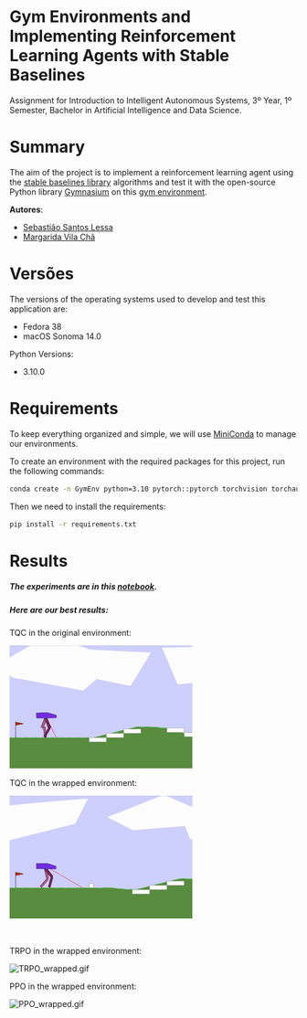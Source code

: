 # Gym Environments and Implementing Reinforcement Learning Agents with Stable Baselines
Assignment for Introduction to Intelligent Autonomous Systems, 3º Year,
1º Semester, Bachelor in Artificial Intelligence and Data Science.


# Summary

The aim of the project is
to implement a reinforcement learning agent
using the [stable baselines library](https://github.com/DLR-RM/stable-baselines3) algorithms
and test it with the open-source Python library [Gymnasium](https://github.com/Farama-Foundation/Gymnasium) on this [gym environment](https://gymnasium.farama.org/environments/box2d/car_racing/).


**Autores**:
- [Sebastião Santos Lessa](https://github.com/seblessa/)
- [Margarida Vila Chã](https://github.com/margaridavc/)


# Versões

The versions of the operating systems used to develop and test this application are:
- Fedora 38
- macOS Sonoma 14.0

Python Versions:
- 3.10.0


# Requirements

To keep everything organized and simple,
we will use [MiniConda](https://docs.conda.io/projects/miniconda/en/latest/) to manage our environments.

To create an environment with the required packages for this project, run the following commands:

```bash
conda create -n GymEnv python=3.10 pytorch::pytorch torchvision torchaudio -c pytorch
```

Then we need to install the requirements:

```bash
pip install -r requirements.txt
```

# Results

##### The experiments are in this [notebook](notebook.ipynb).

##### Here are our best results:


TQC in the original environment:

![TQC_original.gif](media/TQC_original.gif)

TQC in the wrapped environment:

![TQC_wrapped.gif](media%2FTQC_wrapped.gif)

<br>

TRPO in the wrapped environment:

![TRPO_wrapped.gif](media%2FTRPO_wrapped.gif)

PPO in the wrapped environment:

![PPO_wrapped.gif](media%2FPPO_wrapped.gif)
